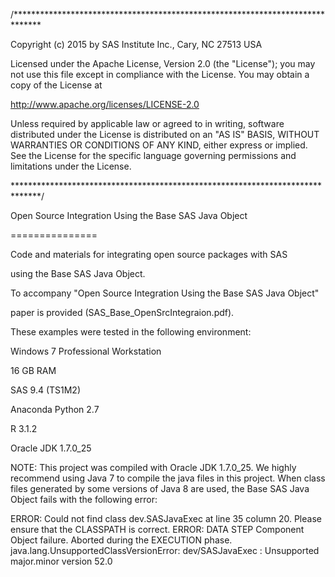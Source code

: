 /******************************************************************************

Copyright (c) 2015 by SAS Institute Inc., Cary, NC 27513 USA

Licensed under the Apache License, Version 2.0 (the "License"); 
you may not use this file except in compliance with the License. 
You may obtain a copy of the License at 

   http://www.apache.org/licenses/LICENSE-2.0 

Unless required by applicable law or agreed to in writing, software 
distributed under the License is distributed on an "AS IS" BASIS, 
WITHOUT WARRANTIES OR CONDITIONS OF ANY KIND, either express or implied. 
See the License for the specific language governing permissions and 
limitations under the License.  

******************************************************************************/

Open Source Integration Using the Base SAS Java Object

===============

Code and materials for integrating open source packages with SAS 

using the Base SAS Java Object.

To accompany "Open Source Integration Using the Base SAS Java Object"

paper is provided (SAS_Base_OpenSrcIntegraion.pdf).



These examples were tested in the following environment:

Windows 7 Professional Workstation

16 GB RAM 

SAS 9.4 (TS1M2)

Anaconda Python 2.7

R 3.1.2

Oracle JDK 1.7.0_25

NOTE: This project was compiled with Oracle JDK 1.7.0_25. We highly recommend using Java 7 to compile the java files in this project. 
When class files generated by some versions of Java 8 are used, the Base SAS Java Object fails with the following error:

ERROR: Could not find class dev.SASJavaExec at line 35 column 20.  Please ensure that the CLASSPATH is correct.
ERROR: DATA STEP Component Object failure.  Aborted during the EXECUTION phase.
java.lang.UnsupportedClassVersionError: dev/SASJavaExec : Unsupported major.minor version 52.0

